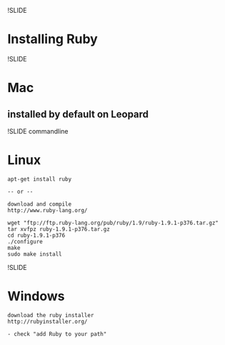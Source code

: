 !SLIDE
# Installing Ruby #

!SLIDE
# Mac #
## installed by default on Leopard ##


!SLIDE commandline
# Linux #
	apt-get install ruby
	
	-- or --
	
	download and compile
	http://www.ruby-lang.org/

	wget "ftp://ftp.ruby-lang.org/pub/ruby/1.9/ruby-1.9.1-p376.tar.gz"
	tar xvfpz ruby-1.9.1-p376.tar.gz
	cd ruby-1.9.1-p376
	./configure
	make
	sudo make install

!SLIDE
# Windows #
	download the ruby installer
	http://rubyinstaller.org/

	- check "add Ruby to your path"
